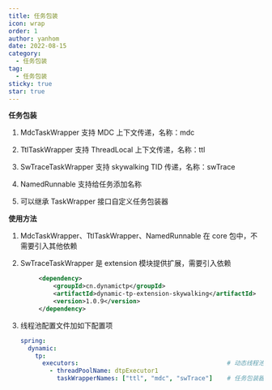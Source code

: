 ```yaml
---
title: 任务包装
icon: wrap
order: 1
author: yanhom
date: 2022-08-15
category:
  - 任务包装
tag:
  - 任务包装
sticky: true
star: true
---
```



**任务包装**

1. MdcTaskWrapper 支持 MDC 上下文传递，名称：mdc

2. TtlTaskWrapper 支持 ThreadLocal 上下文传递，名称：ttl

3. SwTraceTaskWrapper 支持 skywalking TID 传递，名称：swTrace

4. NamedRunnable 支持给任务添加名称

5. 可以继承 TaskWrapper 接口自定义任务包装器


**使用方法**

1. MdcTaskWrapper、TtlTaskWrapper、NamedRunnable 在 core 包中，不需要引入其他依赖

2. SwTraceTaskWrapper 是 extension 模块提供扩展，需要引入依赖
   ```xml
        <dependency>
            <groupId>cn.dynamictp</groupId>
            <artifactId>dynamic-tp-extension-skywalking</artifactId>
            <version>1.0.9</version>
        </dependency>
    ```
   
3. 线程池配置文件加如下配置项
   ```yaml
   spring:
     dynamic:
       tp:
         executors:                                         # 动态线程池配置，省略其他项，具体看上述配置文件
           - threadPoolName: dtpExecutor1
             taskWrapperNames: ["ttl", "mdc", "swTrace"]    # 任务包装器名称，继承TaskWrapper接口
   ```